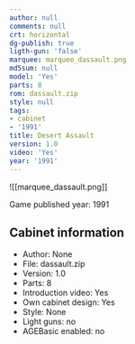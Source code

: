 ```yaml
---
author: null
comments: null
crt: horizontal
dg-publish: true
ligth-gun: 'false'
marquee: marquee_dassault.png
md5sum: null
model: 'Yes'
parts: 8
rom: dassault.zip
style: null
tags:
- cabinet
- '1991'
title: Desert Assault
version: 1.0
video: 'Yes'
year: '1991'
---
```


![[marquee_dassault.png]]

Game published year: 1991

## Cabinet information

- Author: None
- File: dassault.zip
- Version: 1.0
- Parts: 8
- Introduction video: Yes
- Own cabinet design: Yes
- Style: None
- Light guns: no
- AGEBasic enabled: no

